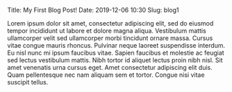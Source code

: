 Title: My First Blog Post!
Date: 2019-12-06 10:30
Slug: blog1

Lorem ipsum dolor sit amet, consectetur adipiscing elit, sed do eiusmod tempor incididunt ut labore et dolore magna aliqua. Vestibulum mattis ullamcorper velit sed ullamcorper morbi tincidunt ornare massa. Cursus vitae congue mauris rhoncus. Pulvinar neque laoreet suspendisse interdum. Eu nisl nunc mi ipsum faucibus vitae. Sapien faucibus et molestie ac feugiat sed lectus vestibulum mattis. Nibh tortor id aliquet lectus proin nibh nisl. Sit amet venenatis urna cursus eget. Amet consectetur adipiscing elit duis. Quam pellentesque nec nam aliquam sem et tortor. Congue nisi vitae suscipit tellus.
